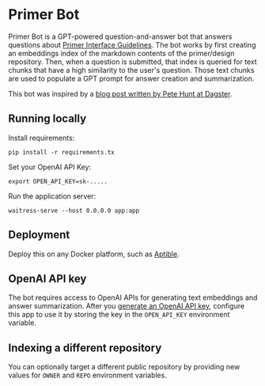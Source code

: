 # Primer Bot

Primer Bot is a GPT-powered question-and-answer bot that answers questions about [Primer Interface Guidelines](https://github.com/primer/design). The bot works by first creating an embeddings index of the markdown contents of the primer/design repository. Then, when a question is submitted, that index is queried for text chunks that have a high similarity to the user's question. Those text chunks are used to populate a GPT prompt for answer creation and summarization.

This bot was inspired by a [blog post written by Pete Hunt at Dagster](https://dagster.io/blog/chatgpt-langchain).

## Running locally

Install requirements:
```
pip install -r requirements.tx
```

Set your OpenAI API Key:
```
export OPEN_API_KEY=sk-.....
```

Run the application server:
```
waitress-serve --host 0.0.0.0 app:app
```

## Deployment
Deploy this on any Docker platform, such as [Aptible](https://www.aptible.com/).

## OpenAI API key
The bot requires access to OpenAI APIs for generating text embeddings and answer summarization. After you [generate an OpenAI API key](https://beta.openai.com/account/api-keys), configure this app to use it by storing the key in the `OPEN_API_KEY` environment variable.

## Indexing a different repository
You can optionally target a different public repository by providing new values for `OWNER` and `REPO` environment variables.
